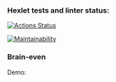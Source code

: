 ### Hexlet tests and linter status:
[![Actions Status](https://github.com/Mingrownake/fullstack-javascript-project-44/actions/workflows/hexlet-check.yml/badge.svg)](https://github.com/Mingrownake/fullstack-javascript-project-44/actions)

[![Maintainability](https://api.codeclimate.com/v1/badges/d29a87df40937e86d7cd/maintainability)](https://codeclimate.com/github/Mingrownake/fullstack-javascript-project-44/maintainability)

### Brain-even

Demo:
